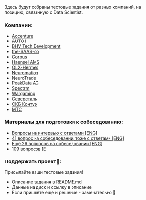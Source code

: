 Здесь будут собраны тестовые задания от разных компаний, на позицию, связанную с Data Scientist.


### Компании:
* [Accenture](https://github.com/kolya95/AccentureDSTestCase/tree/1c02aaf377d3c6ea73b4d5c8a2af97db11d20e9e)
* [AUTO1](https://github.com/alexeygrigorev/datascience-recruitment-challenges/tree/master/auto1)
* [BHV Tech Development](https://github.com/slgero/testovoe/tree/master/BHV%20Tech%20Development)
* [the-SAAS-co](https://github.com/alexeygrigorev/datascience-recruitment-challenges/tree/master/the-SAAS-co)
* [Corpus](https://github.com/DenisVasyov/korpus-test-task/tree/a079e7d1911cfab62121535c8e2fd0a9476c3344)
* [Haensel AMS](https://github.com/alexeygrigorev/datascience-recruitment-challenges/tree/master/Haensel-AMS)
* [OLX-Hermes](https://github.com/alexeygrigorev/datascience-recruitment-challenges/tree/master/OLX-Hermes)
* [Neuromation](https://github.com/slgero/testovoe/tree/master/Neuromation)
* [NeuroTrade](https://github.com/slgero/testovoe/tree/master/NeuroTrade)
* [PeakData AG](https://github.com/slgero/testovoe/tree/master/PeakData%20AG)
* [Spectrm](https://github.com/alexeygrigorev/datascience-recruitment-challenges/tree/master/Spectrm)
* [Wargaming](https://github.com/slgero/testovoe/tree/master/wargaming_2020)
* [Северсталь](https://github.com/slgero/testovoe/tree/master/%D0%A1%D0%B5%D0%B2%D0%B5%D1%80%D1%81%D1%82%D0%B0%D0%BB%D1%8C)
* [СКБ Контур](https://github.com/slgero/testovoe/tree/master/%D0%A1%D0%9A%D0%91%20%D0%9A%D0%BE%D0%BD%D1%82%D1%83%D1%80)
* [МТС](https://github.com/slgero/testovoe/tree/master/%D0%9C%D0%A2%D0%A1)


### Материалы для подготовки к собеседованию:
* [Вопросы на интервью с ответами \[ENG\]](https://github.com/alexeygrigorev/data-science-interviews/)
* [41 вопрос на собеседовании, тоже с ответами \[ENG\]](https://www.springboard.com/blog/machine-learning-interview-questions/)
* [Ещё 26 вопросов на собеседовании \[ENG\]](https://medium.com/analytics-vidhya/test-your-skills-26-data-science-interview-questions-answers-69cb2b223e57)
* 109 вопросов [E

### Поддержать проект🤗:
Присылайте ваши тестовые задания!
* Описание задания в README.md
* Данные на диск и ссылку в описание
* Если пришлёте ещё и решение - замечательно 🚀
<!--stackedit_data:
eyJoaXN0b3J5IjpbMTI1MjU0MTI2NV19
-->